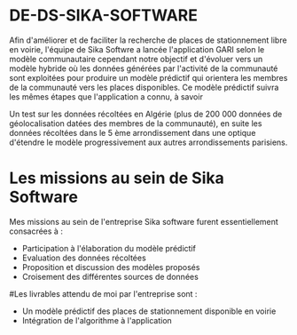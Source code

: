 # DE-DS-SIKA-SOFTWARE

Afin d'améliorer et de faciliter la recherche de places de stationnement libre en voirie, l'équipe de
Sika Softwre a lancée l'application GARI selon le modèle communautaire cependant notre objectif
et d'évoluer vers un modèle hybride où les données générées par l'activité de la communauté sont
exploitées pour produire un modèle prédictif qui orientera les membres de la communauté vers les
places disponibles. Ce modèle prédictif suivra les mêmes étapes que l'application a connu, à savoir

Un test sur les données récoltées en Algérie (plus de 200 000 données de géolocalisation datées des
membres de la communauté), en suite les données récoltées dans le 5 ème arrondissement dans une
optique d'étendre le modèle progressivement aux autres arrondissements parisiens.

# Les missions au sein de Sika Software

Mes missions au sein de l'entreprise Sika software furent essentiellement consacrées à :

- Participation à l'élaboration du modèle prédictif
- Evaluation des données récoltées
- Proposition et discussion des modèles proposés
- Croisement des différentes sources de données

#Les livrables attendu de moi par l'entreprise sont :

- Un modèle prédictif des places de stationnement disponible en voirie
- Intégration de l'algorithme à l'application







